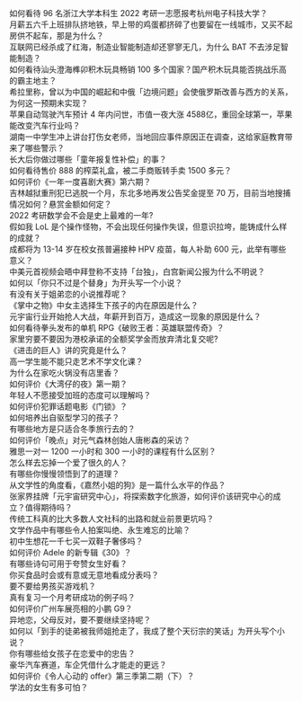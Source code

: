 如何看待 96 名浙江大学本科生 2022 考研一志愿报考杭州电子科技大学？  
月薪五六千上班排队挤地铁，早上带的鸡蛋都挤碎了也要留在一线城市，又买不起房供不起车，那是为什么？  
互联网已经杀成了红海，制造业智能制造却还寥寥无几，为什么 BAT 不去涉足智能制造？  
如何看待汕头澄海榫卯积木玩具畅销 100 多个国家？国产积木玩具能否挑战乐高的霸主地主？  
希拉里称，曾以为中国的崛起和中俄「边境问题」会使俄罗斯改善与西方的关系，为何这一预期未实现？  
苹果自动驾驶汽车预计 4 年内问世，市值一夜大涨 4588 ​亿，重回全球第一，苹果能改变汽车行业吗？  
湖南一中学生冲上讲台打伤女老师，当地回应事件原因正在调查，这给家庭教育带来了哪些警示？  
长大后你做过哪些「童年报复性补偿」的事？  
如何看待售价 888 的榨菜礼盒，被二手商贩转手卖 1500 多元？  
如何评价《一年一度喜剧大赛》第六期？  
吉林越狱重刑犯已逃脱一个月，东北多地再发公告奖金提至 70 万，目前当地搜捕情况如何？悬赏金额如何定？  
2022 考研数学会不会是史上最难的一年?  
假如我 LoL 是个操作怪物，不会出现任何操作失误，但意识拉垮，能铸成什么样的成就？  
成都将为 13-14 岁在校女孩普遍接种 HPV 疫苗，每人补助 600 元，此举有哪些意义？  
中美元首视频会晤中拜登称不支持「台独」，白宫新闻公报为什么不明说？  
如何以「你只不过是个替身」为开头写一个小说？  
有没有关于姐弟恋的小说推荐呢？  
《掌中之物》中女主选择生下孩子的内在原因是什么？  
元宇宙行业开始抢人大战，年薪开到百万，造成这一现象的原因是什么？  
如何看待拳头发布的单机 RPG《破败王者：英雄联盟传奇》？  
家里穷要不要因为港校承诺的全额奖学金而放弃清北复交呢?  
《进击的巨人》讲的究竟是什么？  
高一学生能不能只走艺术不学文化课？  
为什么在家吃火锅没有店里香？  
如何评价《大湾仔的夜》第一期？  
年轻人不愿接受加班的态度可以理解吗？  
如何评价犯罪话题电影《门锁》？  
如何培养出自驱型学习的孩子？  
有哪些地方是只适合冬季旅行去的？  
如何评价「晚点」对元气森林创始人唐彬森的采访？  
雅思一对一 1200 一小时和 300 一小时的课程有什么区别？  
怎么样去忘掉一个爱了很久的人？  
有哪些你慢慢领悟到了的道理？  
从文学性的角度看，《嘉然小姐的狗》是一篇什么水平的作品？  
张家界挂牌「元宇宙研究中心」，将探索数字化旅游，如何评价该研究中心的成立？值得期待吗？  
传统工科真的比大多数人文社科的出路和就业前景更坑吗？  
文学作品中有哪些令人拍案叫绝、永生难忘的比喻？  
初中生想花一千七买一双鞋子奢侈吗？  
如何评价 Adele 的新专辑《30》？  
有哪些诗句可用于夸赞女生好看？  
你买食品时会或有意或无意地看成分表吗？  
要不要给男孩买游戏机？  
真有复习一个月考研成功的例子吗？  
如何评价广州车展亮相的小鹏 G9？  
异地恋，父母反对，要不要继续坚持呢？  
如何以「到手的徒弟被我师姐抢走了，我成了整个天衍宗的笑话」为开头写个小说？  
你有哪些给女孩子在恋爱中的忠告？  
豪华汽车赛道，车企凭借什么才能走的更远？  
如何评价《令人心动的 offer》第三季第二期（下）？  
学法的女生有多可怕？  
